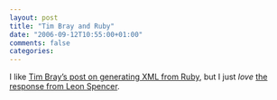 ```yaml
---
layout: post
title: "Tim Bray and Ruby"
date: "2006-09-12T10:55:00+01:00"
comments: false
categories: 
---
```


<p>I like <a href="http://www.tbray.org/ongoing/When/200x/2006/09/11/Making-Markup">Tim Bray&#8217;s post on generating XML from Ruby</a>, but I just <em>love</em> <a href="http://chaoseffect.com/articles/2006/09/11/tim-bray-makes-markup-wrongly">the response from Leon Spencer</a>.</p>


